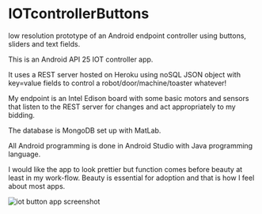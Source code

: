 # IOTcontrollerButtons
low resolution prototype of an Android endpoint controller using buttons, sliders and text fields.

This is an Android API 25 IOT controller app.

It uses a REST server hosted on Heroku using noSQL JSON object with key=value fields to control a robot/door/machine/toaster whatever!

My endpoint is an Intel Edison board with some basic motors and sensors that listen to the REST server for changes and act appropriately to my bidding.

The database is MongoDB set up with MatLab.

All Android programming is done in Android Studio with Java programming language.

I would like the app to look prettier but function comes before beauty at least in my work-flow.  Beauty is essential for adoption and that is how I feel about most apps.

![iot button app screenshot](https://cloud.githubusercontent.com/assets/16365134/26814341/b6a8f214-4a39-11e7-8fc9-484bbe8e36d9.png)

